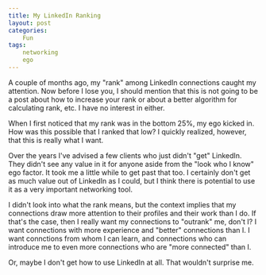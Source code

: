 ```yaml
---
title: My LinkedIn Ranking
layout: post
categories:
    Fun
tags:
    networking
    ego
---
```

A couple of months ago, my "rank" among LinkedIn connections caught my attention. Now before I lose you, I should mention that this is not going to be a post about how to increase your rank or about a better algorithm for calculating rank, etc. I have no interest in either.

When I first noticed that my rank was in the bottom 25%, my ego kicked in. How was this possible that I ranked that low? I quickly realized, however, that this is really what I want.

Over the years I've advised a few clients who just didn't "get" LinkedIn. They didn't see any value in it for anyone aside from the "look who I know" ego factor. It took me a little while to get past that too. I certainly don't get as much value out of LinkedIn as I could, but I think there is potential to use it as a very important networking tool.

I didn't look into what the rank means, but the context implies that my connections draw more attention to their profiles and their work than I do. If that's the case, then I really want my connections to "outrank" me, don't I? I want connections with more experience and "better" connections than I. I want connctions from whom I can learn, and connections who can introduce me to even more connections who are "more connected" than I.

Or, maybe I don't get how to use LinkedIn at all. That wouldn't surprise me.
